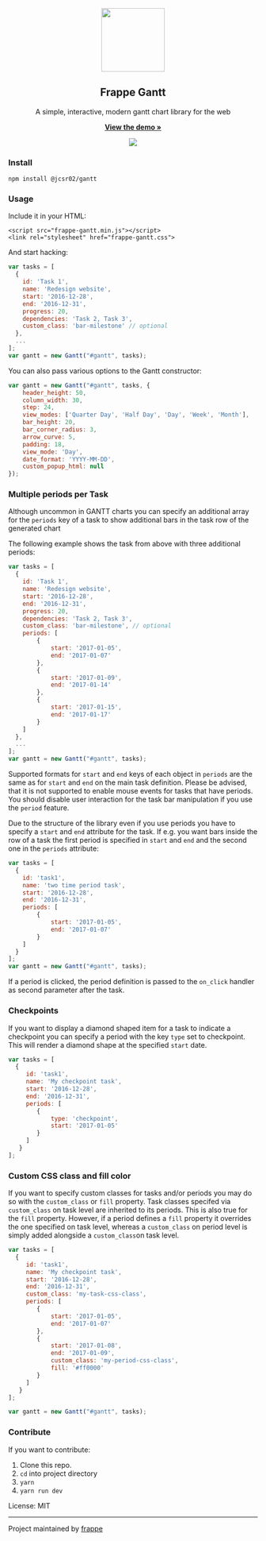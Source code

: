 <div align="center">
    <img src="https://github.com/frappe/design/blob/master/logos/logo-2019/frappe-gantt-logo.png" height="128">
    <h2>Frappe Gantt</h2>
    <p align="center">
        <p>A simple, interactive, modern gantt chart library for the web</p>
        <a href="https://frappe.github.io/gantt">
            <b>View the demo »</b>
        </a>
    </p>
</div>

<p align="center">
    <a href="https://frappe.github.io/gantt">
        <img src="https://cloud.githubusercontent.com/assets/9355208/21537921/4a38b194-cdbd-11e6-8110-e0da19678a6d.png">
    </a>
</p>

### Install
```
npm install @jcsr02/gantt
```

### Usage
Include it in your HTML:
```
<script src="frappe-gantt.min.js"></script>
<link rel="stylesheet" href="frappe-gantt.css">
```

And start hacking:
```js
var tasks = [
  {
    id: 'Task 1',
    name: 'Redesign website',
    start: '2016-12-28',
    end: '2016-12-31',
    progress: 20,
    dependencies: 'Task 2, Task 3',
    custom_class: 'bar-milestone' // optional
  },
  ...
];
var gantt = new Gantt("#gantt", tasks);
```

You can also pass various options to the Gantt constructor:
```js
var gantt = new Gantt("#gantt", tasks, {
    header_height: 50,
    column_width: 30,
    step: 24,
    view_modes: ['Quarter Day', 'Half Day', 'Day', 'Week', 'Month'],
    bar_height: 20,
    bar_corner_radius: 3,
    arrow_curve: 5,
    padding: 18,
    view_mode: 'Day',   
    date_format: 'YYYY-MM-DD',
    custom_popup_html: null
});
```

### Multiple periods per Task
Although uncommon in GANTT charts you can specify an additional array for the `periods`
key of a task to show additional bars in the task row of the generated chart

The following example shows the task from above with three additional periods:

```js
var tasks = [
  {
    id: 'Task 1',
    name: 'Redesign website',
    start: '2016-12-28',
    end: '2016-12-31',
    progress: 20,
    dependencies: 'Task 2, Task 3',
    custom_class: 'bar-milestone', // optional
    periods: [
    	{
    		start: '2017-01-05',
    		end: '2017-01-07'
    	},
    	{
    		start: '2017-01-09',
    		end: '2017-01-14'
    	},
    	{
    		start: '2017-01-15',
    		end: '2017-01-17'
    	}
    ]
  },
  ...
];
var gantt = new Gantt("#gantt", tasks);
```

Supported formats for `start` and `end` keys of each object in `periods` are the same as for `start` and `end` on 
the main task definition. Please be advised, that it is not supported to enable mouse events for tasks that have periods.
You should disable user interaction for the task bar manipulation if you use the `period` feature.

Due to the structure of the library even if you use periods you have to specify a `start` and `end` attribute for the 
task. If e.g. you want bars inside the row of a task the first period is specified in `start` and `end` and the second 
one in the `periods` attribute:

```js
var tasks = [
  {
    id: 'task1',
    name: 'two time period task',
    start: '2016-12-28',
    end: '2016-12-31',
    periods: [
    	{
    		start: '2017-01-05',
    		end: '2017-01-07'
    	}
    ]
  }
];
var gantt = new Gantt("#gantt", tasks);
```

If a period is clicked, the period definition is passed to the `on_click` handler as second parameter after the task.

### Checkpoints

If you want to display a diamond shaped item for a task to indicate a checkpoint you can specify a period with the
key `type` set to checkpoint. This will render a diamond shape at the specified `start` date.
```js
var tasks = [
  {
     id: 'task1',
     name: 'My checkpoint task',
     start: '2016-12-28',
     end: '2016-12-31',
     periods: [
     	{
            type: 'checkpoint',
            start: '2017-01-05'
     	}
     ]
   }
];
```

### Custom CSS class and fill color

If you want to specify custom classes for tasks and/or periods you may do so with the `custom_class` or `fill` property.
Task classes specifed via `custom_class` on task level are inherited to its periods. This is also true for the `fill`
property. However, if a period defines a `fill` property it overrides the one specified on task level, whereas a
`custom_class` on period level is simply added alongside a `custom_class`on task level. 
```js
var tasks = [
  {
     id: 'task1',
     name: 'My checkpoint task',
     start: '2016-12-28',
     end: '2016-12-31',
     custom_class: 'my-task-css-class',
     periods: [
     	{
            start: '2017-01-05',
            end: '2017-01-07'
     	},
     	{
            start: '2017-01-08',
            end: '2017-01-09',
            custom_class: 'my-period-css-class',
            fill: '#ff0000'
     	}
     ]
   }
];

var gantt = new Gantt("#gantt", tasks);
```

### Contribute

If you want to contribute:

1. Clone this repo.
2. `cd` into project directory
3. `yarn`
4. `yarn run dev`

License: MIT

------------------
Project maintained by [frappe](https://github.com/frappe)
